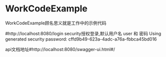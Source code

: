 # WorkCodeExample
WorkCodeExample顾名思义就是工作中的示例代码

#http://localhost:8080/login security授权登录,默认用户名 user 和 密码 Using generated security password: cffd9b49-623a-4adc-a76a-fbbca45bd016
 
api文档地址#http://localhost:8080/swagger-ui.html#/
